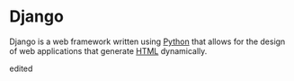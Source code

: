 # Django

Django is a web framework written using [Python](/wiki/Python) that allows for the design of web applications that generate [HTML](/wiki/HTML) dynamically.

edited